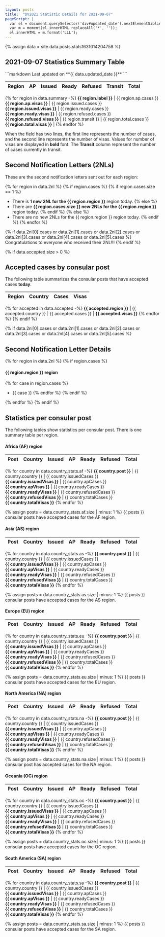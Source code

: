 ```yaml
---
layout: posts
title:  "DV2021 Statistic Details for 2021-09-07"
pageScript: |
  var el = document.querySelector('div#updated_date').nextElementSibling.querySelector('span.gs');
  var m = moment(el.innerHTML.replaceAll('*', ''));
  el.innerHTML = m.format('LLL');
---
```

{% assign data = site.data.posts.stats1631014204758 %}

## 2021-09-07 Statistics Summary Table

<div id="updated_date"></div>
```markdown
Last updated on **{{ data.updated_date }}**
```

Region | AP      | Issued      | Ready       | Refused   | Transit | Total       |
-------|---------|-------------|-------------|-----------|---------|-------------|
{% for region in data.summary -%}
**{{ region.label }}** | {{ region.ap.cases }} <br /> **{{ region.ap.visas }}** | {{ region.issued.cases }} <br /> **{{ region.issued.visas }}** | {{ region.ready.cases }} <br /> **{{ region.ready.visas }}** | {{ region.refused.cases }} <br /> **{{ region.refused.visas }}** | {{ region.transit }} | {{ region.total.cases }} <br /> **{{ region.total.visas }}** |
{% endfor %}

When the field has two lines, the first line represents the number of cases, and the second line
represents the number of visas. Values for number of visas are displayed in **bold** font.
The **Transit** column represent the number of cases currently in transit.

## Second Notification Letters (2NLs)

These are the second notification letters sent out for each region:

{% for region in data.2nl %}
{% if region.cases %}
{% if region.cases.size == 1 %}
- There is **1 new 2NL for the {{ region.region }}** region today.
{% else %}
- There are **{{ region.cases.size }} new 2NLs for the {{ region.region }}** region today.
{% endif %}
{% else %}
- There are no new 2NLs for the {{ region.region }} region today.
{% endif %}
{% endfor %}

{% if data.2nl[0].cases or data.2nl[1].cases or data.2nl[2].cases or data.2nl[3].cases or data.2nl[4].cases or data.2nl[5].cases %}
Congratulations to everyone who received their 2NL!!!
{% endif %}

{% if data.accepted.size > 0 %}
## Accepted cases by consular post

The following table summarizes the consular posts that have accepted cases **today**.

Region |                Country              |  Cases |  Visas
-------|-------------------------------------|--------|-------
{% for accepted in data.accepted -%}
**{{ accepted.region }}** | {{ accepted.country }} | {{ accepted.cases }} | **{{ accepted.visas }}**
{% endfor %}
{% endif %}

{% if data.2nl[0].cases or data.2nl[1].cases or data.2nl[2].cases or data.2nl[3].cases or data.2nl[4].cases or data.2nl[5].cases %}

## Second Notification Letter Details

{% for region in data.2nl %}
{% if region.cases %}
#### {{ region.region }} region

{% for case in region.cases %}
- {{ case }}
{% endfor %}
{% endif %}

{% endfor %}
{% endif %}

## Statistics per consular post

The following tables show statistics per consular post. There is one summary table
per region.

#### Africa (AF) region

Post |                Country              | Issued | AP | Ready | Refused | Total
-----|-------------------------------------|--------|----|-------|---------|-------
{% for country in data.country_stats.af -%}
**{{ country.post }}** | {{ country.country }} | {{ country.issuedCases }} <br /> **{{ country.issuedVisas }}** | {{ country.apCases }} <br /> **{{ country.apVisas }}** | {{ country.readyCases }} <br /> **{{ country.readyVisas }}** | {{ country.refusedCases }} <br /> **{{ country.refusedVisas }}** | {{ country.totalCases }} <br /> **{{ country.totalVisas }}**
{% endfor %}

{% assign posts = data.country_stats.af.size | minus: 1 %}
{{ posts }} consular posts have accepted cases for the AF region.

#### Asia (AS) region

Post |                Country              | Issued | AP | Ready | Refused | Total
-----|-------------------------------------|--------|----|-------|---------|-------
{% for country in data.country_stats.as -%}
**{{ country.post }}** | {{ country.country }} | {{ country.issuedCases }} <br /> **{{ country.issuedVisas }}** | {{ country.apCases }} <br /> **{{ country.apVisas }}** | {{ country.readyCases }} <br /> **{{ country.readyVisas }}** | {{ country.refusedCases }} <br /> **{{ country.refusedVisas }}** | {{ country.totalCases }} <br /> **{{ country.totalVisas }}**
{% endfor %}

{% assign posts = data.country_stats.as.size | minus: 1 %}
{{ posts }} consular posts have accepted cases for the AS region.

#### Europe (EU) region

Post |                Country              | Issued | AP | Ready | Refused | Total
-----|-------------------------------------|--------|----|-------|---------|-------
{% for country in data.country_stats.eu -%}
**{{ country.post }}** | {{ country.country }} | {{ country.issuedCases }} <br /> **{{ country.issuedVisas }}** | {{ country.apCases }} <br /> **{{ country.apVisas }}** | {{ country.readyCases }} <br /> **{{ country.readyVisas }}** | {{ country.refusedCases }} <br /> **{{ country.refusedVisas }}** | {{ country.totalCases }} <br /> **{{ country.totalVisas }}**
{% endfor %}

{% assign posts = data.country_stats.eu.size | minus: 1 %}
{{ posts }} consular posts have accepted cases for the EU region.

#### North America (NA) region

Post |                Country              | Issued | AP | Ready | Refused | Total
-----|-------------------------------------|--------|----|-------|---------|-------
{% for country in data.country_stats.na -%}
**{{ country.post }}** | {{ country.country }} | {{ country.issuedCases }} <br /> **{{ country.issuedVisas }}** | {{ country.apCases }} <br /> **{{ country.apVisas }}** | {{ country.readyCases }} <br /> **{{ country.readyVisas }}** | {{ country.refusedCases }} <br /> **{{ country.refusedVisas }}** | {{ country.totalCases }} <br /> **{{ country.totalVisas }}**
{% endfor %}

{% assign posts = data.country_stats.na.size | minus: 1 %}
{{ posts }} consular post has accepted cases for the NA region.

#### Oceania (OC) region

Post |                Country              | Issued | AP | Ready | Refused | Total
-----|-------------------------------------|--------|----|-------|---------|-------
{% for country in data.country_stats.oc -%}
**{{ country.post }}** | {{ country.country }} | {{ country.issuedCases }} <br /> **{{ country.issuedVisas }}** | {{ country.apCases }} <br /> **{{ country.apVisas }}** | {{ country.readyCases }} <br /> **{{ country.readyVisas }}** | {{ country.refusedCases }} <br /> **{{ country.refusedVisas }}** | {{ country.totalCases }} <br /> **{{ country.totalVisas }}**
{% endfor %}

{% assign posts = data.country_stats.oc.size | minus: 1 %}
{{ posts }} consular posts have accepted cases for the OC region.

#### South America (SA) region

Post |                Country              | Issued | AP | Ready | Refused | Total
-----|-------------------------------------|--------|----|-------|---------|-------
{% for country in data.country_stats.sa -%}
**{{ country.post }}** | {{ country.country }} | {{ country.issuedCases }} <br /> **{{ country.issuedVisas }}** | {{ country.apCases }} <br /> **{{ country.apVisas }}** | {{ country.readyCases }} <br /> **{{ country.readyVisas }}** | {{ country.refusedCases }} <br /> **{{ country.refusedVisas }}** | {{ country.totalCases }} <br /> **{{ country.totalVisas }}**
{% endfor %}

{% assign posts = data.country_stats.sa.size | minus: 1 %}
{{ posts }} consular posts have accepted cases for the SA region.